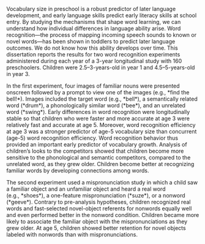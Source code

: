 <p>Vocabulary size in preschool is a robust predictor of later language
development, and early language skills predict early literacy skills at
school entry. By studying the mechanisms that shape word learning, we
can understand how individual differences in language ability arise.
Word recognition—the process of mapping incoming speech sounds to known
or novel words—has been shown in toddlers to predict later language
outcomes. We do not know how this ability develops over time. This
dissertation reports the results for two word recognition experiments
administered during each year of a 3-year longitudinal study with 160
preschoolers. Children were 2.5–3-years-old in year 1 and 4.5–5-years-old in year 3.</p>
<p>In the first experiment, four images of familiar nouns were presented
onscreen followed by a prompt to view one of the images (e.g., *find the
bell!*). Images included the target word (e.g., *bell*), a semantically
related word (*drum*), a phonologically similar word (*bee*), and an
unrelated word (*swing*). Early differences in word recognition were
longitudinally stable so that children who were faster and more accurate
at age 3 were relatively fast and accurate at age 5. Moreover, word
recognition efficiency at age 3 was a stronger predictor of age-5
vocabulary size than concurrent (age-5) word recognition efficiency.
Word recognition behavior thus provided an important early predictor of
vocabulary growth. Analysis of children’s looks to the competitors
showed that children become more sensitive to the phonological and
semantic competitors, compared to the unrelated word, as they grew
older. Children become better at recognizing familiar words by
developing connections among words.</p>
<p>The second experiment used a mispronunciation study in which a child saw
a familiar object and an unfamiliar object and heard a real word (e.g., *shoes*),
a one-feature mispronunciation (*suze*), or a nonword (*geeve*).
Contrary to pre-analysis hypotheses, children recognized real words and
fast-selected novel-object referents for nonwords equally well and even
performed better in the nonword condition. Children became more likely
to associate the familiar object with the mispronunciations as they grew
older. At age 5, children showed better retention for novel objects
labeled with nonwords than with mispronunciations.<p>
